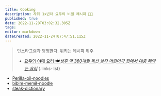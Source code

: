 ```yaml
---
title: Cooking
description: 자취 1x년차 요우의 비밀 레시피 👨‍🍳
published: true
date: 2022-11-28T03:02:32.305Z
tags: 
editor: markdown
dateCreated: 2022-11-24T07:47:51.115Z
---
```



> 인스타그램과 병행한다. 위키는 레시피 위주
> - [요우의 야매 요리 🍽*생후 약 360개월 독신 남자 어린이가 집에서 대충 해먹는 요리*](https://www.instagram.com/cook._.yowu/)
{.links-list}

- [Perilla-oil-noodles](/cooking/Perilla-oil-noodles)
- [bibim-memil-noodle](/cooking/bibim-memil-noodle)
- [steak-dictionary](/cooking/steak-dictionary)